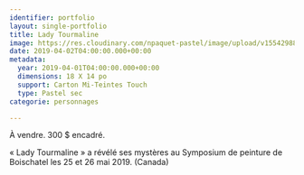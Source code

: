 ```yaml
---
identifier: portfolio
layout: single-portfolio
title: Lady Tourmaline
image: https://res.cloudinary.com/npaquet-pastel/image/upload/v1554298819/IMG_3940.jpg
date: 2019-04-02T04:00:00.000+00:00
metadata:
  year: 2019-04-01T04:00:00.000+00:00
  dimensions: 18 X 14 po
  support: Carton Mi-Teintes Touch
  type: Pastel sec
categorie: personnages

---
```

À vendre. 300 $ encadré.

« Lady Tourmaline » a révélé ses mystères au Symposium de peinture de Boischatel les 25 et 26 mai 2019. (Canada)